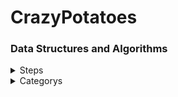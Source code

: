 # CrazyPotatoes
### Data Structures and Algorithms

<details>
<summary>Steps</summary>
<div markdown="1">
  
  #### Step 1
|Number| Success|
|---|---|
|1234|x|
  
  #### Step 2
|Number| Success|
|---|---|
|1234|x|
 
</div>
</details>

<details>
<summary>Categorys</summary>
<div markdown="1">
  
  #### Greedy
|Number| Success|
|---|---|
|1234|x|
  
  #### BFS
|Number| Success|
|---|---|
|1234|x|
  
  #### DFS
|Number| Success|
|---|---|
|1234|x|
  
</div>
</details>
